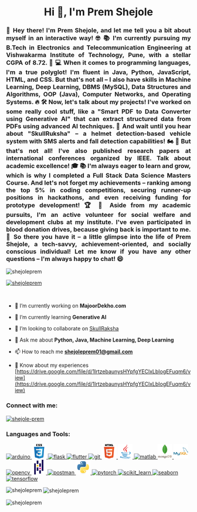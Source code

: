 <h1 align="center">Hi 👋, I'm Prem Shejole</h1>
<h3 align="justify">👋 Hey there! I'm Prem Shejole, and let me tell you a bit about myself in an interactive way! 🤓 📚 I'm currently pursuing my B.Tech in Electronics and Telecommunication Engineering at Vishwakarma Institute of Technology, Pune, with a stellar CGPA of 8.72. 🚀 💻 When it comes to programming languages, I'm a true polyglot! I'm fluent in Java, Python, JavaScript, HTML, and CSS. But that's not all – I also have skills in Machine Learning, Deep Learning, DBMS (MySQL), Data Structures and Algorithms, OOP (Java), Computer Networks, and Operating Systems. 🔥 🛠️ Now, let's talk about my projects! I've worked on some really cool stuff, like a "Smart PDF to Data Converter using Generative AI" that can extract structured data from PDFs using advanced AI techniques. 🤖 And wait until you hear about "SkullRuksha" – a helmet detection-based vehicle system with SMS alerts and fall detection capabilities! 🏍️ 📝 But that's not all! I've also published research papers at international conferences organized by IEEE. Talk about academic excellence! 🎓 📚 I'm always eager to learn and grow, which is why I completed a Full Stack Data Science Masters Course. And let's not forget my achievements – ranking among the top 5% in coding competitions, securing runner-up positions in hackathons, and even receiving funding for prototype development! 🏆 🌟 Aside from my academic pursuits, I'm an active volunteer for social welfare and development clubs at my institute. I've even participated in blood donation drives, because giving back is important to me. 💪 So there you have it – a little glimpse into the life of Prem Shejole, a tech-savvy, achievement-oriented, and socially conscious individual! Let me know if you have any other questions – I'm always happy to chat! 😄</h3>

<p align="left"> <img src="https://komarev.com/ghpvc/?username=shejoleprem&label=Profile%20views&color=0e75b6&style=flat" alt="shejoleprem" /> </p>

<p align="left"> <a href="https://github.com/ryo-ma/github-profile-trophy"><img src="https://github-profile-trophy.vercel.app/?username=shejoleprem" alt="shejoleprem" /></a> </p>

<p align="left"> <a href="https://twitter.com/" target="blank"><img src="https://img.shields.io/twitter/follow/?logo=twitter&style=for-the-badge" alt="" /></a> </p>

- 🔭 I’m currently working on **MajoorDekho.com**

- 🌱 I’m currently learning **Generative AI**

- 👯 I’m looking to collaborate on [SkullRaksha](https://docs.google.com/presentation/d/1xfW-pFrq1j_Qav7ugcYA0tLAPV2zIP-O/edit#slide=id.g1364aaa19f5_4_5)

- 💬 Ask me about **Python, Java, Machine Learning, Deep Learning**

- 📫 How to reach me **shejoleprem01@gmail.com**

- 📄 Know about my experiences [https://drive.google.com/file/d/1lrtzebaunysHYpfgYEClxLbIogEFuqm6/view](https://drive.google.com/file/d/1lrtzebaunysHYpfgYEClxLbIogEFuqm6/view)

<h3 align="left">Connect with me:</h3>
<p align="left">
<a href="https://linkedin.com/in/shejole-prem" target="blank"><img align="center" src="https://raw.githubusercontent.com/rahuldkjain/github-profile-readme-generator/master/src/images/icons/Social/linked-in-alt.svg" alt="shejole-prem" height="30" width="40" /></a>
</p>

<h3 align="left">Languages and Tools:</h3>
<p align="left"> <a href="https://www.arduino.cc/" target="_blank" rel="noreferrer"> <img src="https://cdn.worldvectorlogo.com/logos/arduino-1.svg" alt="arduino" width="40" height="40"/> </a> <a href="https://www.w3schools.com/css/" target="_blank" rel="noreferrer"> <img src="https://raw.githubusercontent.com/devicons/devicon/master/icons/css3/css3-original-wordmark.svg" alt="css3" width="40" height="40"/> </a> <a href="https://flask.palletsprojects.com/" target="_blank" rel="noreferrer"> <img src="https://www.vectorlogo.zone/logos/pocoo_flask/pocoo_flask-icon.svg" alt="flask" width="40" height="40"/> </a> <a href="https://flutter.dev" target="_blank" rel="noreferrer"> <img src="https://www.vectorlogo.zone/logos/flutterio/flutterio-icon.svg" alt="flutter" width="40" height="40"/> </a> <a href="https://git-scm.com/" target="_blank" rel="noreferrer"> <img src="https://www.vectorlogo.zone/logos/git-scm/git-scm-icon.svg" alt="git" width="40" height="40"/> </a> <a href="https://www.w3.org/html/" target="_blank" rel="noreferrer"> <img src="https://raw.githubusercontent.com/devicons/devicon/master/icons/html5/html5-original-wordmark.svg" alt="html5" width="40" height="40"/> </a> <a href="https://www.java.com" target="_blank" rel="noreferrer"> <img src="https://raw.githubusercontent.com/devicons/devicon/master/icons/java/java-original.svg" alt="java" width="40" height="40"/> </a> <a href="https://www.mathworks.com/" target="_blank" rel="noreferrer"> <img src="https://upload.wikimedia.org/wikipedia/commons/2/21/Matlab_Logo.png" alt="matlab" width="40" height="40"/> </a> <a href="https://www.mongodb.com/" target="_blank" rel="noreferrer"> <img src="https://raw.githubusercontent.com/devicons/devicon/master/icons/mongodb/mongodb-original-wordmark.svg" alt="mongodb" width="40" height="40"/> </a> <a href="https://www.mysql.com/" target="_blank" rel="noreferrer"> <img src="https://raw.githubusercontent.com/devicons/devicon/master/icons/mysql/mysql-original-wordmark.svg" alt="mysql" width="40" height="40"/> </a> <a href="https://opencv.org/" target="_blank" rel="noreferrer"> <img src="https://www.vectorlogo.zone/logos/opencv/opencv-icon.svg" alt="opencv" width="40" height="40"/> </a> <a href="https://pandas.pydata.org/" target="_blank" rel="noreferrer"> <img src="https://raw.githubusercontent.com/devicons/devicon/2ae2a900d2f041da66e950e4d48052658d850630/icons/pandas/pandas-original.svg" alt="pandas" width="40" height="40"/> </a> <a href="https://postman.com" target="_blank" rel="noreferrer"> <img src="https://www.vectorlogo.zone/logos/getpostman/getpostman-icon.svg" alt="postman" width="40" height="40"/> </a> <a href="https://www.python.org" target="_blank" rel="noreferrer"> <img src="https://raw.githubusercontent.com/devicons/devicon/master/icons/python/python-original.svg" alt="python" width="40" height="40"/> </a> <a href="https://pytorch.org/" target="_blank" rel="noreferrer"> <img src="https://www.vectorlogo.zone/logos/pytorch/pytorch-icon.svg" alt="pytorch" width="40" height="40"/> </a> <a href="https://scikit-learn.org/" target="_blank" rel="noreferrer"> <img src="https://upload.wikimedia.org/wikipedia/commons/0/05/Scikit_learn_logo_small.svg" alt="scikit_learn" width="40" height="40"/> </a> <a href="https://seaborn.pydata.org/" target="_blank" rel="noreferrer"> <img src="https://seaborn.pydata.org/_images/logo-mark-lightbg.svg" alt="seaborn" width="40" height="40"/> </a> <a href="https://www.tensorflow.org" target="_blank" rel="noreferrer"> <img src="https://www.vectorlogo.zone/logos/tensorflow/tensorflow-icon.svg" alt="tensorflow" width="40" height="40"/> </a> </p>

<p><img align="left" src="https://github-readme-stats.vercel.app/api/top-langs?username=shejoleprem&show_icons=true&locale=en&layout=compact" alt="shejoleprem" /></p>

<p>&nbsp;<img align="center" src="https://github-readme-stats.vercel.app/api?username=shejoleprem&show_icons=true&locale=en" alt="shejoleprem" /></p>

<p><img align="center" src="https://github-readme-streak-stats.herokuapp.com/?user=shejoleprem&" alt="shejoleprem" /></p>
